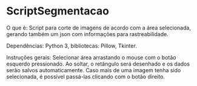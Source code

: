 # ScriptSegmentacao
O que é:
  Script para corte de imagens de acordo com a área selecionada, gerando também um json com informações para rastreabilidade.
  
Dependências:
  Python 3, bibliotecas: Pillow, Tkinter.
  
Instruções gerais: 
  Selecionar área arrastando o mouse com o botão esquerdo pressionado. Ao soltar, o retângulo será desenhado e os dados serão salvos automaticamente. Caso mais de uma imagem tenha sido selecionada, é possível passá-las clicando com o botão direito.
  
